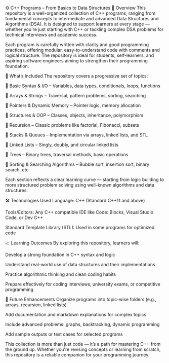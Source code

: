 ⚙️ C++ Programs – From Basics to Data Structures
📌 Overview
This repository is a well-organized collection of C++ programs, ranging from fundamental concepts to intermediate and advanced Data Structures and Algorithms (DSA). It is designed to support learners at every stage — whether you're just starting with C++ or tackling complex DSA problems for technical interviews and academic success.

Each program is carefully written with clarity and good programming practices, offering modular, easy-to-understand code with comments and logical structure. The repository is ideal for students, self-learners, and aspiring software engineers aiming to strengthen their programming foundation.

🧠 What’s Included
The repository covers a progressive set of topics:

🔹 Basic Syntax & I/O – Variables, data types, conditionals, loops, functions

🔹 Arrays & Strings – Traversal, pattern problems, sorting, searching

🔹 Pointers & Dynamic Memory – Pointer logic, memory allocation

🔹 Structures & OOP – Classes, objects, inheritance, polymorphism

🔹 Recursion – Classic problems like factorial, Fibonacci, subsets

🔹 Stacks & Queues – Implementation via arrays, linked lists, and STL

🔹 Linked Lists – Singly, doubly, and circular linked lists

🔹 Trees – Binary trees, traversal methods, basic operations

🔹 Sorting & Searching Algorithms – Bubble sort, insertion sort, binary search, etc.

Each section reflects a clear learning curve — starting from logic building to more structured problem solving using well-known algorithms and data structures.

🛠 Technologies Used
Language: C++ (Standard C++11 and above)

Tools/Editors: Any C++ compatible IDE like Code::Blocks, Visual Studio Code, or Dev C++

Standard Template Library (STL): Used in some programs for optimized code

📈 Learning Outcomes
By exploring this repository, learners will:

Develop a strong foundation in C++ syntax and logic

Understand real-world use of data structures and their implementations

Practice algorithmic thinking and clean coding habits

Prepare effectively for coding interviews, university exams, or competitive programming

🌱 Future Enhancements
Organize programs into topic-wise folders (e.g., arrays, recursion, linked lists)

Add documentation and markdown explanations for complex topics

Include advanced problems: graphs, backtracking, dynamic programming

Add sample outputs or test cases for selected programs

This collection is more than just code — it’s a path for mastering C++ from the ground up. Whether you're revising concepts or learning from scratch, this repository is a reliable companion for your programming journey.
